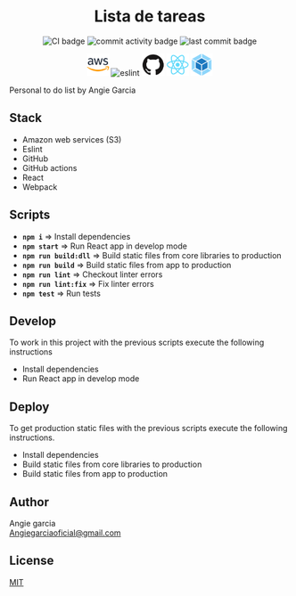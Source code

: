 <h1 align="center">Lista de tareas</h1>

<p align="center">
  <img src="https://github.com/AngieGarcia1989/lista-de-tareas-React/workflows/CI/badge.svg" alt="CI badge">
  <img src="https://img.shields.io/github/commit-activity/m/AngieGarcia1989/lista-de-tareas-React?logo=github" alt="commit activity badge">
  <img src="https://img.shields.io/github/last-commit/AngieGarcia1989/lista-de-tareas-React?logo=github" alt="last commit badge">
</p>

<p align="center">
  <img src="https://raw.githubusercontent.com/devicons/devicon/9c6bfdb9783cdfe1018666ed76adcfd3eab6fad6/icons/amazonwebservices/amazonwebservices-original.svg" alt="AWS" width="40" height="40"/>
  <img src="https://simpleicons.org/icons/eslint.svg" alt="eslint" width="40" height="40"/>
  <img src="https://raw.githubusercontent.com/devicons/devicon/9c6bfdb9783cdfe1018666ed76adcfd3eab6fad6/icons/github/github-original.svg" alt="github" width="40" height="40"/>
  <img src="https://raw.githubusercontent.com/devicons/devicon/9c6bfdb9783cdfe1018666ed76adcfd3eab6fad6/icons/react/react-original.svg" alt="react" width="40" height="40"/>
  <img src="https://raw.githubusercontent.com/devicons/devicon/9c6bfdb9783cdfe1018666ed76adcfd3eab6fad6/icons/webpack/webpack-original.svg" alt="webpack" width="40" height="40"/>
</p>

Personal to do list by Angie Garcia

## Stack

- Amazon web services (S3)
- Eslint
- GitHub
- GitHub actions
- React
- Webpack

## Scripts

- **`npm i`** => Install dependencies
- **`npm start`** => Run React app in develop mode
- **`npm run build:dll`** => Build static files from core libraries to production 
- **`npm run build`** => Build static files from app to production 
- **`npm run lint`** => Checkout linter errors
- **`npm run lint:fix`** => Fix linter errors
- **`npm test`** => Run tests

## Develop

To work in this project with the previous scripts execute the following instructions

- Install dependencies
- Run React app in develop mode

## Deploy

To get production static files with the previous scripts execute the following instructions.

- Install dependencies
- Build static files from core libraries to production 
- Build static files from app to production 

## Author

Angie garcia  
Angiegarciaoficial@gmail.com

## License

[MIT](./LICENSE)

